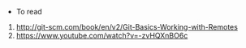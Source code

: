 * To read
1. http://git-scm.com/book/en/v2/Git-Basics-Working-with-Remotes
2. https://www.youtube.com/watch?v=-zvHQXnBO6c
